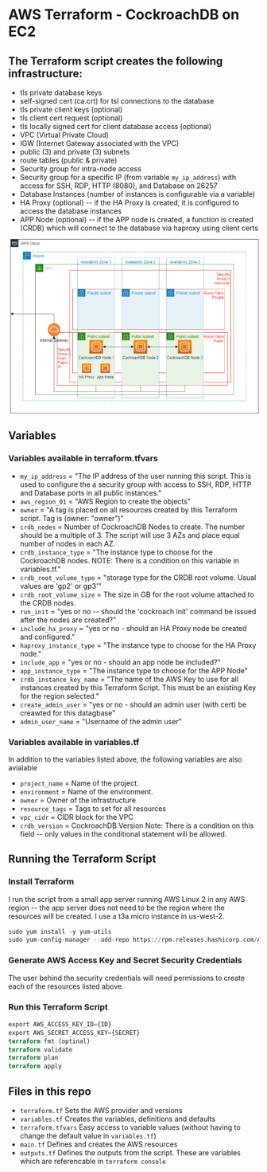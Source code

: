 AWS Terraform - CockroachDB on EC2
==================================

## The Terraform script creates the following infrastructure:
* tls private database keys
* self-signed cert (ca.crt) for tsl connections to the database
* tls private client keys (optional)
* tls client cert request (optional)
* tls locally signed cert for client database access (optional)
* VPC (Virtual Private Cloud)
* IGW (Internet Gateway associated with the VPC)
* public (3) and private (3) subnets
* route tables (public & private)
* Security group for intra-node access
* Security group for a specific IP (from variable `my_ip_address`) with access for SSH, RDP, HTTP (8080), and Database on 26257
* Database Instances (number of instances is configurable via a variable)
* HA Proxy (optional) -- if the HA Proxy is created, it is configured to access the database instances
* APP Node (optional) -- if the APP node is created, a function is created (CRDB) which will connect to the database via haproxy using client certs

![Visual Description of the Terraform Script Output](/Resources/cloud_formation_VPC_output.drawio.png)


## Variables
### Variables available in terraform.tfvars 
* `my_ip_address` = "The IP address of the user running this script.  This is used to configure the a security group with access to SSH, RDP, HTTP and Database ports in all public instances."
* `aws_region_01` = "AWS Region to create the objects"
* `owner` = "A tag is placed on all resources created by this Terraform script.  Tag is (owner: "owner")"
* `crdb_nodes` = Number of CockroachDB Nodes to create.  The number should be a multiple of 3.  The script will use 3 AZs and place equal number of nodes in each AZ.  
* `crdb_instance_type` = "The instance type to choose for the CockroachDB nodes.  NOTE:  There is a condition on this variable in variables.tf."
* `crdb_root_volume_type` = "storage type for the CRDB root volume.  Usual values are 'gp2' or gp3'"
* `crdb_root_volume_size` = The size in GB for the root volume attached to the CRDB nodes.  
* `run_init` = "yes or no -- should the 'cockroach init' command be issued after the nodes are created?"
* `include_ha_proxy` = "yes or no - should an HA Proxy node be created and configured."
* `haproxy_instance_type` = "The instance type to choose for the HA Proxy node."
* `include_app` = "yes or no - should an app node be included?"
* `app_instance_type` = "The instance type to choose for the APP Node"
* `crdb_instance_key_name` = "The name of the AWS Key to use for all instances created by this Terraform Script.  This must be an existing Key for the region selected."
* `create_admin_user` = "yes or no - should an admin user (with cert) be creawted for this datagbase"
* `admin_user_name` = "Username of the admin user"

### Variables available in variables.tf
  In addition to the variables listed above, the following variables are also avialable
* `project_name`    =  Name of the project.
* `environment`     =  Name of the environment.
* `owner`           =  Owner of the infrastructure
* `resource_tags`   =  Tags to set for all resources
* `vpc_cidr`        =  CIDR block for the VPC
* `crdb_version`    =  CockroachDB Version  Note:  There is a condition on this field -- only values in the conditional statement will be allowed.

## Running the Terraform Script
### Install Terraform
I run the script from a small app server running AWS Linux 2 in any AWS region -- the app server does not need to be the region where the resources will be created.  I use a t3a.micro instance in us-west-2.
```terraform
sudo yum install -y yum-utils
sudo yum-config-manager --add-repo https://rpm.releases.hashicorp.com/AmazonLinux/hashicorp.repo
```

### Generate AWS Access Key and Secret Security Credentials
The user behind the security credentials will need permissions to create each of the resources listed above.   

### Run this Terraform Script
```terraform
export AWS_ACCESS_KEY_ID={ID}
export AWS_SECRET_ACCESS_KEY={SECRET}
terraform fmt (optinal)
terraform validate
terraform plan
terraform apply
```

## Files in this repo
* `terraform.tf` Sets the AWS provider and versions
* `variables.tf` Creates the variables, definitions and defaults
* `terraform.tfvars` Easy access to variable values (without having to change the default value in `variables.tf`)
* `main.tf` Defines and creates the AWS resources
* `outputs.tf` Defines the outputs from the script.  These are variables which are referencable in `terraform console`
